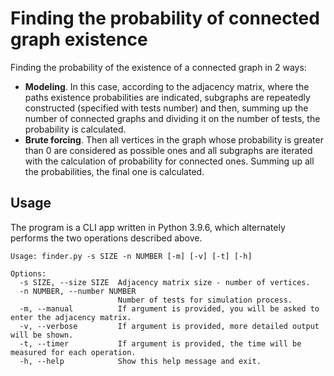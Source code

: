 # Finding the probability of connected graph existence

Finding the probability of the existence of a connected graph in 2 ways: 
- **Modeling**. In this case, according to the adjacency matrix, where the 
paths existence probabilities are indicated, subgraphs are repeatedly
constructed (specified with tests number) and then, summing up the number of 
connected graphs and dividing it on the number of tests, the probability is 
calculated.
- **Brute forcing**. Then all vertices in the graph whose probability is 
greater than 0 are considered as possible ones and all subgraphs are iterated 
with the calculation of probability for connected ones. Summing up all the 
probabilities, the final one is calculated.

## Usage

The program is a CLI app written in Python 3.9.6, which alternately performs 
the two operations described above.

```
Usage: finder.py -s SIZE -n NUMBER [-m] [-v] [-t] [-h]

Options:
  -s SIZE, --size SIZE  Adjacency matrix size - number of vertices.
  -n NUMBER, --number NUMBER
                        Number of tests for simulation process.
  -m, --manual          If argument is provided, you will be asked to enter the adjacency matrix.
  -v, --verbose         If argument is provided, more detailed output will be shown.
  -t, --timer           If argument is provided, the time will be measured for each operation.
  -h, --help            Show this help message and exit.
```